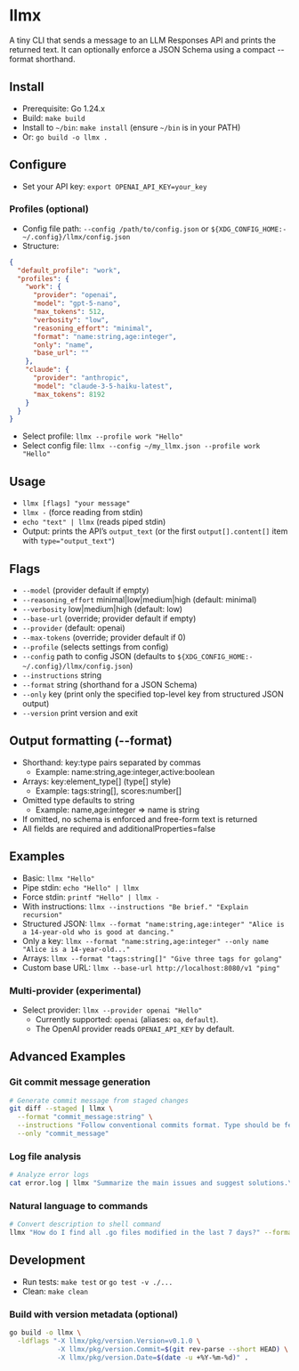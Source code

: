 # llmx

A tiny CLI that sends a message to an LLM Responses API and prints the returned text. It can optionally enforce a JSON Schema using a compact --format shorthand.

## Install
- Prerequisite: Go 1.24.x
- Build: `make build`
- Install to `~/bin`: `make install` (ensure `~/bin` is in your PATH)
- Or: `go build -o llmx .`

## Configure
- Set your API key: `export OPENAI_API_KEY=your_key`
  
### Profiles (optional)
- Config file path: `--config /path/to/config.json` or `${XDG_CONFIG_HOME:-~/.config}/llmx/config.json`
- Structure:
```json
{
  "default_profile": "work",
  "profiles": {
    "work": {
      "provider": "openai",
      "model": "gpt-5-nano",
      "max_tokens": 512,
      "verbosity": "low",
      "reasoning_effort": "minimal",
      "format": "name:string,age:integer",
      "only": "name",
      "base_url": ""
    },
    "claude": {
      "provider": "anthropic",
      "model": "claude-3-5-haiku-latest",
      "max_tokens": 8192
    }
  }
}
```
- Select profile: `llmx --profile work "Hello"`
- Select config file: `llmx --config ~/my_llmx.json --profile work "Hello"`

## Usage
- `llmx [flags] "your message"`
- `llmx -` (force reading from stdin)
- `echo "text" | llmx` (reads piped stdin)
- Output: prints the API’s `output_text` (or the first `output[].content[]` item with `type="output_text"`)

## Flags
- `--model` (provider default if empty)
- `--reasoning_effort` minimal|low|medium|high (default: minimal)
- `--verbosity` low|medium|high (default: low)
- `--base-url` (override; provider default if empty)
- `--provider` (default: openai)
- `--max-tokens` (override; provider default if 0)
- `--profile` (selects settings from config)
- `--config` path to config JSON (defaults to `${XDG_CONFIG_HOME:-~/.config}/llmx/config.json`)
- `--instructions` string
- `--format` string (shorthand for a JSON Schema)
- `--only` key (print only the specified top-level key from structured JSON output)
- `--version` print version and exit

## Output formatting (--format)
- Shorthand: key:type pairs separated by commas
  - Example: name:string,age:integer,active:boolean
- Arrays: key:element_type[] (type[] style)
  - Example: tags:string[], scores:number[]
- Omitted type defaults to string
  - Example: name,age:integer => name is string
- If omitted, no schema is enforced and free-form text is returned
- All fields are required and additionalProperties=false

## Examples
- Basic: `llmx "Hello"`
- Pipe stdin: `echo "Hello" | llmx`
- Force stdin: `printf "Hello" | llmx -`
- With instructions: `llmx --instructions "Be brief." "Explain recursion"`
- Structured JSON: `llmx --format "name:string,age:integer" "Alice is a 14-year-old who is good at dancing."`
- Only a key: `llmx --format "name:string,age:integer" --only name "Alice is a 14-year-old..."`
- Arrays: `llmx --format "tags:string[]" "Give three tags for golang"`
- Custom base URL: `llmx --base-url http://localhost:8080/v1 "ping"`

### Multi-provider (experimental)
- Select provider: `llmx --provider openai "Hello"`
  - Currently supported: `openai` (aliases: `oa`, `default`).
  - The OpenAI provider reads `OPENAI_API_KEY` by default.

## Advanced Examples

### Git commit message generation
```bash
# Generate commit message from staged changes
git diff --staged | llmx \
  --format "commit_message:string" \
  --instructions "Follow conventional commits format. Type should be feat/fix/docs/style/refactor/test/chore. Generate a git commit message for the following changes:"\
  --only "commit_message"
```

### Log file analysis
```bash
# Analyze error logs
cat error.log | llmx "Summarize the main issues and suggest solutions.\n" --format "issues:string[],suggest_solutions:string[]"
```

### Natural language to commands
```bash
# Convert description to shell command
llmx "How do I find all .go files modified in the last 7 days?" --format "command,explanation" --only command
```

## Development
- Run tests: `make test` or `go test -v ./...`
- Clean: `make clean`
  
### Build with version metadata (optional)
```bash
go build -o llmx \
  -ldflags "-X llmx/pkg/version.Version=v0.1.0 \
            -X llmx/pkg/version.Commit=$(git rev-parse --short HEAD) \
            -X llmx/pkg/version.Date=$(date -u +%Y-%m-%d)" .
```
